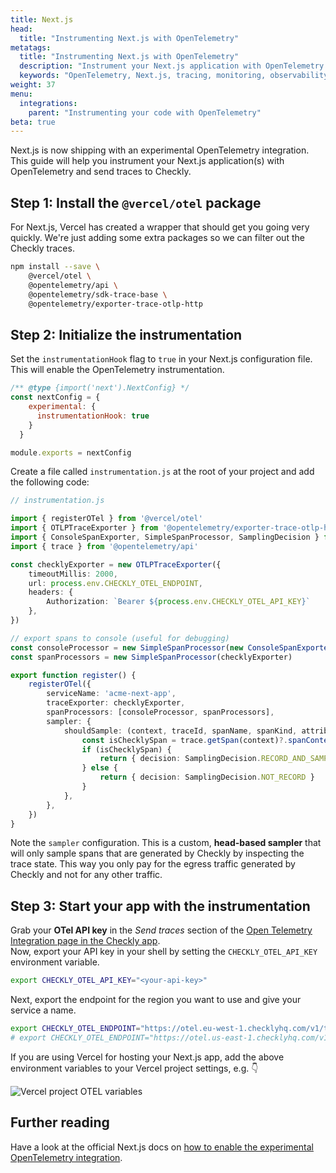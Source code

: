 ```yaml
---
title: Next.js
head:
  title: "Instrumenting Next.js with OpenTelemetry"
metatags:
  title: "Instrumenting Next.js with OpenTelemetry"
  description: "Instrument your Next.js application with OpenTelemetry and send traces to Checkly."
  keywords: "OpenTelemetry, Next.js, tracing, monitoring, observability"
weight: 37
menu:
  integrations:
    parent: "Instrumenting your code with OpenTelemetry"
beta: true
---
```


Next.js is now shipping with an experimental OpenTelemetry integration. This guide will help you instrument your Next.js 
application(s) with OpenTelemetry and send traces to Checkly.

## Step 1: Install the `@vercel/otel` package

For Next.js, Vercel has created a wrapper that should get you going very quickly. We're just adding some extra packages
so we can filter out the Checkly traces.

```bash
npm install --save \
    @vercel/otel \
    @opentelemetry/api \
    @opentelemetry/sdk-trace-base \
    @opentelemetry/exporter-trace-otlp-http    
```

## Step 2: Initialize the instrumentation

Set the `instrumentationHook` flag to `true` in your Next.js configuration file. This will enable the OpenTelemetry instrumentation.

```js
/** @type {import('next').NextConfig} */
const nextConfig = {
    experimental: {
      instrumentationHook: true
    }
  }

module.exports = nextConfig
```

Create a file called `instrumentation.js` at the root of your project and add the following code:

```ts
// instrumentation.js

import { registerOTel } from '@vercel/otel'
import { OTLPTraceExporter } from '@opentelemetry/exporter-trace-otlp-http'
import { ConsoleSpanExporter, SimpleSpanProcessor, SamplingDecision } from '@opentelemetry/sdk-trace-base'
import { trace } from '@opentelemetry/api'

const checklyExporter = new OTLPTraceExporter({
    timeoutMillis: 2000,
    url: process.env.CHECKLY_OTEL_ENDPOINT,
    headers: {
        Authorization: `Bearer ${process.env.CHECKLY_OTEL_API_KEY}`
    },
})

// export spans to console (useful for debugging)
const consoleProcessor = new SimpleSpanProcessor(new ConsoleSpanExporter())
const spanProcessors = new SimpleSpanProcessor(checklyExporter)

export function register() {
    registerOTel({
        serviceName: 'acme-next-app',
        traceExporter: checklyExporter,
        spanProcessors: [consoleProcessor, spanProcessors],
        sampler: {
            shouldSample: (context, traceId, spanName, spanKind, attributes, links) => {
                const isChecklySpan = trace.getSpan(context)?.spanContext()?.traceState?.get('checkly')
                if (isChecklySpan) {
                    return { decision: SamplingDecision.RECORD_AND_SAMPLED }
                } else {
                    return { decision: SamplingDecision.NOT_RECORD }
                }
            },
        },
    })
}
```

Note the `sampler` configuration. This is a custom, **head-based sampler** that will only sample spans that are generated by Checkly by
inspecting the trace state. This way you only pay for the egress traffic generated by Checkly and not for any other traffic.

## Step 3: Start your app with the instrumentation

Grab your **OTel API key** in the *Send traces* section of the [Open Telemetry Integration page in the Checkly app](https://app.checklyhq.com/settings/account/open-telemetry).  
Now, export your API key in your shell by setting the `CHECKLY_OTEL_API_KEY` environment variable.

```bash
export CHECKLY_OTEL_API_KEY="<your-api-key>"
```

Next, export the endpoint for the region you want to use and give your service a name.
```bash
export CHECKLY_OTEL_ENDPOINT="https://otel.eu-west-1.checklyhq.com/v1/traces"   
# export CHECKLY_OTEL_ENDPOINT="https://otel.us-east-1.checklyhq.com/v1/traces"
```

If you are using Vercel for hosting your Next.js app, add the above environment variables to your Vercel project settings,
e.g. 👇

![Vercel project OTEL variables](/docs/images/integrations/otel/otel-languages/nextjs_vercel_env_vars.png)


## Further reading

Have a look at the official Next.js docs on [how to enable the experimental OpenTelemetry integration](https://nextjs.org/docs/app/building-your-application/optimizing/open-telemetry).
